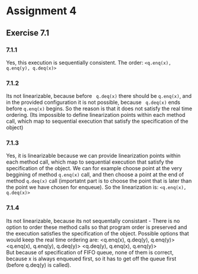 # Assignment 4
 ## Exercise 7.1
 ### 7.1.1
 Yes, this execution is sequentially consistent. The order:
 ```<q.enq(x), q.enq(y), q.deq(x)>```
 ### 7.1.2
 Its not linearizable, because before ``` q.deq(x)``` there should be ```q.enq(x)```, and in the provided configuration it is not possible, because ``` q.deq(x)``` ends before ```q.enq(x)``` begins. So the reason is that it does not satisfy the real time ordering. (Its impossible to define linearization points within each method call, which map to 
 sequential execution that satisfy the specification of the object)

 ### 7.1.3
 Yes, it is linearizable because we can provide linearization points within each method call, which map to sequential execution that satisfy the specification of the object.
 We can for example choose point at the very beggining of method ```q.enq(x)``` call, and then choose a point at the end of method ```q.deq(x)``` call (importatnt part is to choose the point that is later than the point we have chosen for enqueue). So the linearization is:
 ```<q.enq(x), q.deq(x)>```

 ### 7.1.4
 Its not linearizable, because its not sequentally consistant - There is no option to order these method calls so that program order is preserved and the execution satisfies the specification of the object. Possible options that would keep the real time ordering are:
 <q.enq(x), q.deq(y), q.enq(y)> 
 <q.enq(x), q.enq(y), q.deq(y)>
 <q.deq(y), q.enq(x), q.enq(y)>  
But because of specification of FIFO queue, none of them is correct, because x is always enqueued first, so it has to get off the queue first (before q.deq(y) is called).